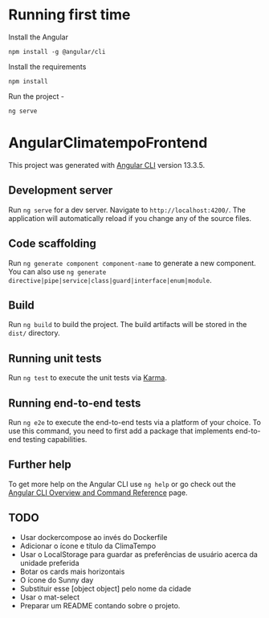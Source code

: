 # Running first time

Install the Angular

<code>npm install -g @angular/cli</code>

Install the requirements

<code>npm install</code>

Run the project -

<code>ng serve</code>

# AngularClimatempoFrontend

This project was generated with [Angular CLI](https://github.com/angular/angular-cli) version 13.3.5.

## Development server

Run `ng serve` for a dev server. Navigate to `http://localhost:4200/`. The application will automatically reload if you change any of the source files.

## Code scaffolding

Run `ng generate component component-name` to generate a new component. You can also use `ng generate directive|pipe|service|class|guard|interface|enum|module`.

## Build

Run `ng build` to build the project. The build artifacts will be stored in the `dist/` directory.

## Running unit tests

Run `ng test` to execute the unit tests via [Karma](https://karma-runner.github.io).

## Running end-to-end tests

Run `ng e2e` to execute the end-to-end tests via a platform of your choice. To use this command, you need to first add a package that implements end-to-end testing capabilities.

## Further help

To get more help on the Angular CLI use `ng help` or go check out the [Angular CLI Overview and Command Reference](https://angular.io/cli) page.

## TODO

- Usar dockercompose ao invés do Dockerfile
- Adicionar o ícone e título da ClimaTempo
- Usar o LocalStorage para guardar as preferências de usuário acerca da unidade preferida
- Botar os cards mais horizontais
- O ícone do Sunny day
- Substituir esse [object object] pelo nome da cidade
- Usar o mat-select
- Preparar um README contando sobre o projeto.

